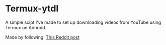 # Termux-ytdl

A simple scipt I've made to set up downloading videos from YouTube using Termux on Adnroid.

Made by following:
[This Reddit post](https://www.reddit.com/r/linux/comments/66fh4f/what_do_you_use_termux_on_android_for/dgj42pe)
